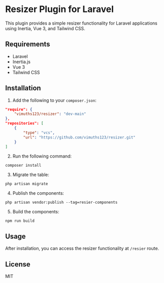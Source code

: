 # Resizer Plugin for Laravel

This plugin provides a simple resizer functionality for Laravel applications using Inertia, Vue 3, and Tailwind CSS.

## Requirements

- Laravel
- Inertia.js
- Vue 3
- Tailwind CSS

## Installation

1. Add the following to your `composer.json`:

```json
"require": {
    "vimuths123/resizer": "dev-main"
},
"repositories": [
    {
        "type": "vcs",
        "url": "https://github.com/vimuths123/resizer.git"
    }
]
```

2. Run the following command:

```
composer install
```

3. Migrate the table:

```
php artisan migrate
```

4. Publish the components:

```
php artisan vendor:publish --tag=resier-components
```

5. Build the components:

```
npm run build
```

## Usage

After installation, you can access the resizer functionality at `/resier` route.

## License

MIT
